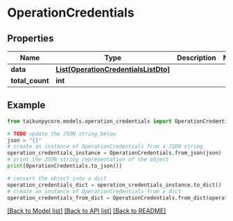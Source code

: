 # OperationCredentials


## Properties

Name | Type | Description | Notes
------------ | ------------- | ------------- | -------------
**data** | [**List[OperationCredentialsListDto]**](OperationCredentialsListDto.md) |  | 
**total_count** | **int** |  | 

## Example

```python
from taikunpycore.models.operation_credentials import OperationCredentials

# TODO update the JSON string below
json = "{}"
# create an instance of OperationCredentials from a JSON string
operation_credentials_instance = OperationCredentials.from_json(json)
# print the JSON string representation of the object
print(OperationCredentials.to_json())

# convert the object into a dict
operation_credentials_dict = operation_credentials_instance.to_dict()
# create an instance of OperationCredentials from a dict
operation_credentials_from_dict = OperationCredentials.from_dict(operation_credentials_dict)
```
[[Back to Model list]](../README.md#documentation-for-models) [[Back to API list]](../README.md#documentation-for-api-endpoints) [[Back to README]](../README.md)


